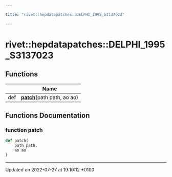 ```yaml
---

title: "rivet::hepdatapatches::DELPHI_1995_S3137023"

---
```


# rivet::hepdatapatches::DELPHI_1995_S3137023



## Functions

|                | Name           |
| -------------- | -------------- |
| def | **[patch](http://example.org/namespaces/namespacerivet_1_1hepdatapatches_1_1delphi__1995__s3137023/#function-patch)**(path path, ao ao) |


## Functions Documentation

### function patch

```python
def patch(
    path path,
    ao ao
)
```






-------------------------------

Updated on 2022-07-27 at 19:10:12 +0100